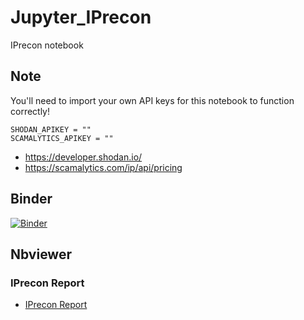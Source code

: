 # Jupyter_IPrecon
IPrecon notebook

## Note
You'll need to import your own API keys for this notebook to function correctly!
```
SHODAN_APIKEY = ""
SCAMALYTICS_APIKEY = ""
```
 * https://developer.shodan.io/
 * https://scamalytics.com/ip/api/pricing

## Binder
[![Binder](https://mybinder.org/badge_logo.svg)](https://mybinder.org/v2/gh/netscylla/Jupyter_IPrecon/master)

## Nbviewer
### IPrecon Report
* [IPrecon Report](https://nbviewer.jupyter.org/github/netscylla/Jupyter_IPrecon/blob/master/IPrecon.ipynb)
